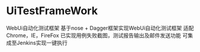 # UiTestFrameWork
WebUi自动化测试框架
基于nose + Dagger框架实现WebUi自动化测试框架
适配Chrome，IE，FireFox
已实现用例失败截图，测试报告输出及邮件发送功能
可集成至Jenkins实现一键执行
